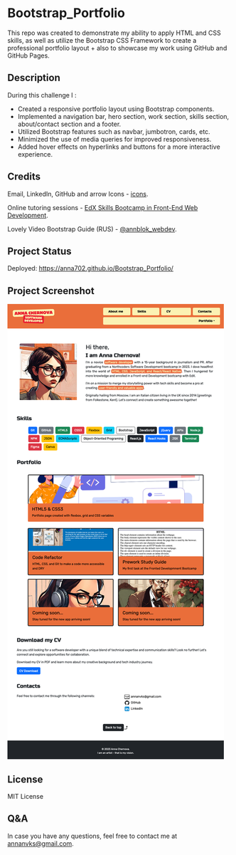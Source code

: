 # Bootstrap_Portfolio

This repo was created to demonstrate my ability to apply HTML and CSS skills, as well as utilize the Bootstrap CSS Framework to create a professional portfolio layout + also to showcase my work using GitHub and GitHub Pages.

## Description

During this challenge I :

- Created a responsive portfolio layout using Bootstrap components.
- Implemented a navigation bar, hero section, work section, skills section, about/contact section and a footer.
- Utilized Bootstrap features such as navbar, jumbotron, cards, etc.
- Minimized the use of media queries for improved responsiveness.
- Added hover effects on hyperlinks and buttons for a more interactive experience.

## Credits

Email, LinkedIn, GitHub and arrow Icons - [icons](https://icons8.com/icons).

Online tutoring sessions - [EdX Skills Bootcamp in Front-End Web Development](https://www.edx.org/boot-camps/coding/skills-bootcamp-in-front-end-web-development).

Lovely Video Bootstrap Guide (RUS) - [@annblok_webdev](https://www.youtube.com/watch?v=6ntMs1pylZs).

## Project Status

Deployed: https://anna702.github.io/Bootstrap_Portfolio/

## Project Screenshot

![Anna-Chernova-Bootstrap-Portfolio-Page-Screenshot](/images/Screenshot%20Anna%20Chernova%20-%20software%20developer.png)

## License

MIT License

## Q&A

In case you have any questions, feel free to contact me at <a href="mailto:annanvks@gmail.com?">annanvks@gmail.com</a>.
